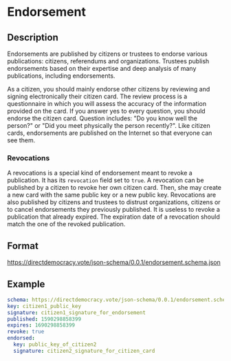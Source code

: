# Endorsement

## Description

Endorsements are published by citizens or trustees to endorse various publications: citizens, referendums and organizations.
Trustees publish endorsements based on their expertise and deep analysis of many publications, including endorsements.

As a citizen, you should mainly endorse other citizens by reviewing and signing electronically their citizen card.
The review process is a questionnaire in which you will assess the accuracy of the information provided on the card.
If you answer yes to every question, you should endorse the citizen card.
Question includes: "Do you know well the person?" or "Did you meet physically the person recently?".
Like citizen cards, endorsements are published on the Internet so that everyone can see them.

### Revocations

A revocations is a special kind of endorsement meant to revoke a publication.
It has its `revocation` field set to `true`.
A revocation can be published by a citizen to revoke her own citizen card.
Then, she may create a new card with the same public key or a new public key.
Revocations are also published by citizens and trustees to distrust organizations, citizens or to cancel endorsements they previously published.
It is useless to revoke a publication that already expired.
The expiration date of a revocation should match the one of the revoked publication.

## Format

https://directdemocracy.vote/json-schema/0.0.1/endorsement.schema.json

## Example

```yaml
schema: https://directdemocracy.vote/json-schema/0.0.1/endorsement.schema.json
key: citizen1_public_key
signature: citizen1_signature_for_endorsement
published: 1590298858399
expires: 1690298858399
revoke: true
endorsed:
  key: public_key_of_citizen2
  signature: citizen2_signature_for_citizen_card
```
